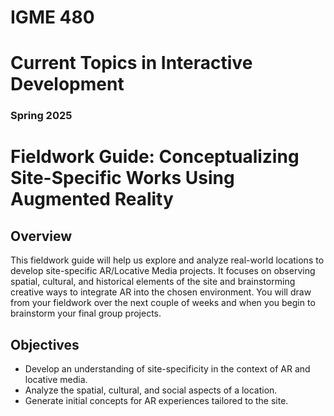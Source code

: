 # IGME 480

# Current Topics in Interactive Development

### Spring 2025

# Fieldwork Guide: Conceptualizing Site-Specific Works Using Augmented Reality

## Overview
This fieldwork guide will help us explore and analyze real-world locations to develop site-specific AR/Locative Media projects. It focuses on observing spatial, cultural, and historical elements of the site and brainstorming creative ways to integrate AR into the chosen environment. You will draw from your fieldwork over the next couple of weeks and when you begin to brainstorm your final group projects.

## Objectives
- Develop an understanding of site-specificity in the context of AR and locative media.
- Analyze the spatial, cultural, and social aspects of a location.
- Generate initial concepts for AR experiences tailored to the site.

